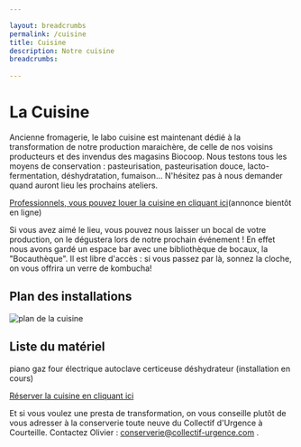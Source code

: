 ```yaml
---

layout: breadcrumbs
permalink: /cuisine
title: Cuisine
description: Notre cuisine
breadcrumbs:
  
---
```



# La Cuisine

Ancienne fromagerie, le labo cuisine est maintenant dédié à la transformation de notre production maraichère, de celle de nos voisins producteurs et des invendus des magasins Biocoop. Nous testons tous les moyens de conservation : pasteurisation, pasteurisation douce, lacto-fermentation, déshydratation, fumaison... N'hésitez pas à nous demander quand auront lieu les prochains ateliers. 

[Professionnels, vous pouvez louer la cuisine en cliquant ici](https://www.cuisinealouer.com/reserver/35400/)(annonce bientôt en ligne)

Si vous avez aimé le lieu, vous pouvez nous laisser un bocal de votre production, on le dégustera lors de notre prochain événement ! En effet nous avons gardé un espace bar avec une bibliothèque de bocaux, la "Bocauthèque". Il est libre d'accès : si vous passez par là, sonnez la cloche, on vous offrira un verre de kombucha!


## Plan des installations

![plan de la cuisine](https://damienchivialle.github.io/bocautheque/assets/img/plan_cuisine.PNG)

## Liste du matériel

piano gaz
four électrique
autoclave
certiceuse
déshydrateur
(installation en cours)

[Réserver la cuisine en cliquant ici](https://www.cuisinealouer.com/reserver/35400/)

Et si vous voulez une presta de transformation, on vous conseille plutôt de vous adresser à la conserverie toute neuve du Collectif d'Urgence à Courteille.  Contactez Olivier : conserverie@collectif-urgence.com . 
